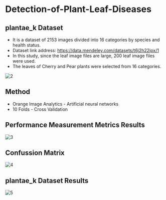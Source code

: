 # Detection-of-Plant-Leaf-Diseases
## plantae_k Dataset
* It is a dataset of 2153 images divided into 16 categories by species and health status.
* Dataset link address: https://data.mendeley.com/datasets/t6j2h22jpx/1
* In this study, since the leaf image files are large, 200 leaf image files were used.
* The leaves of Cherry and Pear plants were selected from 16 categories.

![2](https://user-images.githubusercontent.com/45728972/140645324-5d29563a-0d12-414a-b529-71259df8dc31.PNG)

## Method
* Orange Image Analytics - Artificial neural networks
* 10 Folds - Cross Validation

## Performance Measurement Metrics Results

![3](https://user-images.githubusercontent.com/45728972/140645375-b123ab79-b0f2-4cb6-a816-19e24571fe33.PNG)

## Confussion Matrix

![4](https://user-images.githubusercontent.com/45728972/140645467-e562cfe1-c851-4e28-a057-b13f6680c0ab.PNG)

## plantae_k Dataset Results

![5](https://user-images.githubusercontent.com/45728972/140645523-3a637520-d6d9-49c2-a646-ef25060af32a.PNG)
